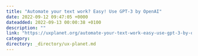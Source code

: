 ```yaml
---
title: "Automate your text work? Easy! Use GPT-3 by OpenAI"
date: 2022-09-12 09:47:05 +0000
dateadded: 2022-09-13 00:00:38 +0100
description: ""
link: "https://uxplanet.org/automate-your-text-work-easy-use-gpt-3-by-openai-b57bd15bf6f?source=rss----819cc2aaeee0---4"
category:
directory: _directory/ux-planet.md
---
```

